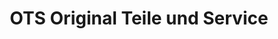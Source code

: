 ---
title: "OTS Original Teile und Service"
url: /pulheim/ots-original-teile-und-service/
shop: Autowerkstatt
---